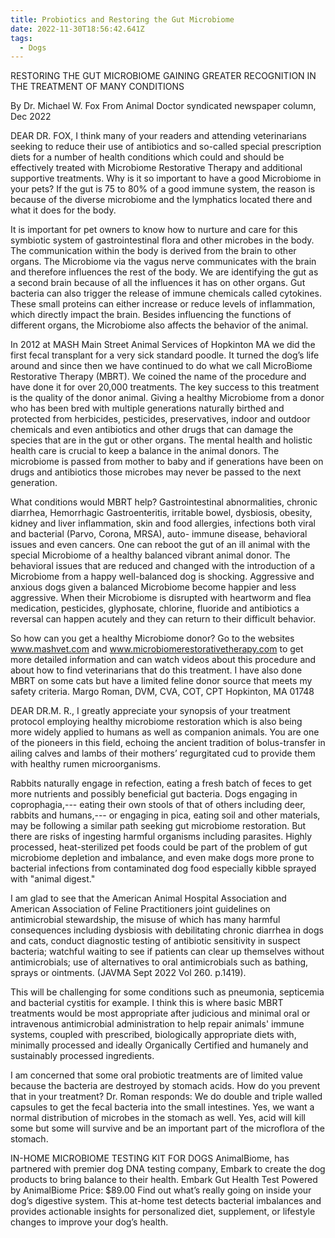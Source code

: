 ```yaml
---
title: Probiotics and Restoring the Gut Microbiome
date: 2022-11-30T18:56:42.641Z
tags:
  - Dogs
---
```

RESTORING THE GUT MICROBIOME GAINING GREATER RECOGNITION IN THE TREATMENT OF MANY CONDITIONS

By Dr. Michael W. Fox 
From Animal Doctor syndicated newspaper column, Dec 2022

DEAR DR. FOX, I think many of your readers and attending veterinarians seeking to reduce their use of antibiotics and so-called special prescription diets for a number of health conditions which could and should be effectively treated with Microbiome Restorative Therapy and additional supportive treatments. Why is it so important to have a good Microbiome in your pets? If the gut is 75 to 80% of a good immune system, the reason is because of the diverse microbiome and the lymphatics located there and what it does for the body.

 It is important for pet owners to know how to nurture and care for this symbiotic system of gastrointestinal flora and other microbes in the body. The communication within the body is derived from the brain to other organs. The Microbiome via the vagus nerve communicates with the brain and therefore influences the rest of the body. We are identifying the gut as a second brain because of all the influences it has on other organs. Gut bacteria can also trigger the release of immune chemicals called cytokines. These small proteins can either increase or reduce levels of inflammation, which directly impact the brain. Besides influencing the functions of different organs, the Microbiome also affects the behavior of the animal.

In 2012 at MASH Main Street Animal Services of Hopkinton MA we did the first fecal transplant for a very sick standard poodle. It turned the dog’s life around and since then we have continued to do what we call MicroBiome Restorative Therapy (MBRT).  We coined the name of the procedure and have done it for over 20,000 treatments. The key success to this treatment is the quality of the donor animal. Giving a healthy Microbiome from a donor who has been bred with multiple generations naturally birthed and protected from herbicides, pesticides, preservatives, indoor and outdoor chemicals and even antibiotics and other drugs that can damage the species that are in the gut or other organs. The mental health and holistic health care is crucial to keep a balance in the animal donors. The microbiome is passed from mother to baby and if generations have been on drugs and antibiotics those microbes may never be passed to the next generation. 


What conditions would MBRT help? Gastrointestinal abnormalities, chronic diarrhea, Hemorrhagic Gastroenteritis, irritable bowel, dysbiosis, obesity, kidney and liver inflammation, skin and food allergies, infections both viral and bacterial (Parvo, Corona, MRSA), auto- immune disease, behavioral issues and even cancers. One can reboot the gut of an ill animal with the special Microbiome of a healthy balanced vibrant animal donor.
The behavioral issues that are reduced and changed with the introduction of a Microbiome from a happy well-balanced dog is shocking. Aggressive and anxious dogs given a balanced Microbiome become happier and less aggressive. When their Microbiome is disrupted with heartworm and flea medication, pesticides, glyphosate, chlorine, fluoride and antibiotics a reversal can happen acutely and they can return to their difficult behavior. 


So how can you get a healthy Microbiome donor?  Go to the websites www.mashvet.com and www.microbiomerestorativetherapy.com to get more detailed information and can watch videos about this procedure and about how to find veterinarians that do this treatment. I have also done MBRT on some cats but have a limited feline donor source that meets my safety criteria. 
Margo Roman, DVM, CVA, COT, CPT 
Hopkinton, MA 01748


DEAR DR.M. R., I greatly appreciate your synopsis of your treatment protocol employing healthy microbiome restoration which is also being more widely applied to humans as well as companion animals. You are one of the pioneers in this field, echoing the ancient tradition of bolus-transfer in ailing calves and lambs of their mothers’ regurgitated cud to provide them with healthy rumen microorganisms.


 Rabbits naturally engage in refection, eating a fresh batch of feces to get more nutrients and possibly beneficial gut bacteria. Dogs engaging in coprophagia,--- eating their own stools of that of others including deer, rabbits and humans,--- or engaging in pica, eating soil and other materials, may be following a similar path seeking gut microbiome restoration. But there are risks of ingesting harmful organisms including parasites. Highly processed, heat-sterilized pet foods could be part of the problem of gut microbiome depletion and imbalance, and even make dogs more prone to bacterial infections from contaminated dog food especially kibble sprayed with "animal digest." 


I am glad to see that the American Animal Hospital Association  and American Association of Feline Practitioners joint guidelines on antimicrobial stewardship, the misuse of which has many harmful consequences including dysbiosis with debilitating chronic diarrhea in dogs and cats, conduct diagnostic testing of antibiotic sensitivity in suspect bacteria; watchful waiting to see if patients can clear up themselves without antimicrobials; use of alternatives to oral antimicrobials such as bathing, sprays or ointments. (JAVMA Sept 2022 Vol 260. p.1419). 

This will be challenging for some conditions such as pneumonia, septicemia and bacterial cystitis for example. I think this is where basic MBRT treatments would be most appropriate after judicious and minimal oral or intravenous antimicrobial administration to help repair animals' immune systems, coupled with prescribed, biologically appropriate diets with, minimally processed and ideally Organically Certified and humanely and sustainably processed ingredients.


I am concerned that some oral probiotic treatments are of limited value because the bacteria are destroyed by stomach acids. How do you prevent that in your treatment?
Dr. Roman responds: We do double and triple walled capsules to get the fecal bacteria into the small intestines. Yes, we want a normal distribution of microbes in the stomach as well. Yes, acid will kill some but some will survive and be an important part of the microflora of the stomach.  


IN-HOME MICROBIOME TESTING KIT FOR DOGS
 AnimalBiome, has partnered with premier dog DNA testing company, Embark to create the dog products to bring balance to their health.
 Embark Gut Health Test Powered by AnimalBiome
Price: $89.00 Find out what’s really going on inside your dog’s digestive system. This at-home test detects bacterial imbalances and provides actionable insights for personalized diet, supplement, or lifestyle changes to improve your dog’s health.
 

